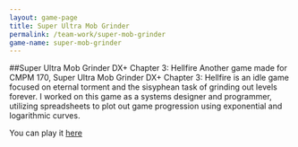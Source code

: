 ```yaml
---
layout: game-page
title: Super Ultra Mob Grinder
permalink: /team-work/super-mob-grinder
game-name: super-mob-grinder
---
```


##Super Ultra Mob Grinder DX+ Chapter 3: Hellfire
Another game made for CMPM 170, Super Ultra Mob Grinder DX+ Chapter 3: Hellfire is an idle game focused on eternal torment and the sisyphean task of grinding out levels forever. I worked on this game as a systems designer and programmer, utilizing spreadsheets to plot out game progression using exponential and logarithmic curves.

You can play it [here](https://t-98.github.io/wait-for-it)
